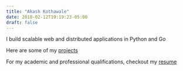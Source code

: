 ```yaml
---
title: "Akash Kothawale"
date: 2018-02-12T19:19:23-05:00
draft: false
---
```


I build scalable web and distributed applications in Python and Go

Here are some of my [projects]

For my academic and professional qualifications, checkout my [resume]

[projects]: /projects/
[resume]: https://resume.decached.com
[github]: https://github.com/decached
